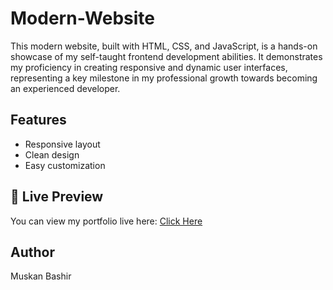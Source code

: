 # Modern-Website
This modern website, built with HTML, CSS, and JavaScript, is a hands-on showcase of my self-taught frontend development abilities. It demonstrates my proficiency in creating responsive and dynamic user interfaces, representing a key milestone in my professional growth towards becoming an experienced developer.

## Features  
- Responsive layout  
- Clean design  
- Easy customization


## 🔗 Live Preview  
You can view my portfolio live here: [Click Here](https://muskan-b789.github.io/Modern-Website/)

## Author  
Muskan Bashir 
